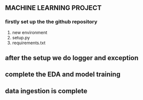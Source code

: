 ## MACHINE LEARNING PROJECT

### firstly set up the the github repository
1. new environment
2. setup.py
3. requirements.txt
## after the setup we do logger and exception 
## complete the EDA and model training
## data ingestion is complete
